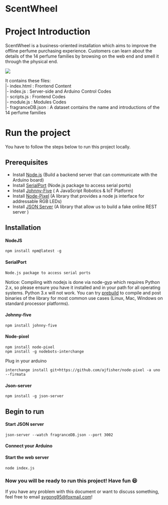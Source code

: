 ScentWheel
===========


# Project Introduction
ScentWheel is a business-oriented installation which aims to improve the offline perfume purchasing experience. Customers can learn about the details of the 14 perfume families by browsing on the web end and smell it through the physical end.

![](https://i.ibb.co/jrPKTLZ/2019-05-16-11-00-53.png) <br>
 
It contains these files: <br>
|- index.html : Frontend Content <br>
|- index.js : Server-side and Arduino Control Codes <br>
|- scripts.js : Frontend Codes <br>
|- module.js : Modules Codes <br>
|- fragranceDB.json : A dataset contains the name and introductions of the 14 perfume families <br>
  
# Run the project
You have to follow the steps below to run this project locally.<br>
  
## Prerequisites
* Install [Node.js](https://nodejs.org)  (Build a backend server that can communicate with the Arduino board)
* Install [SerialPort](https://serialport.io/docs/en/guide-about) (Node.js package to access serial ports)
* Install [Johnny-Five](http://johnny-five.io/) ( A JavaScript Robotics & IoT Platform)
* Install [Node-Pixel](https://github.com/ajfisher/node-pixel) (A library that provides a node js interface for addressable RGB LEDs)
* Install [JSON Server](https://github.com/typicode/json-server) (A library that allow us to build a fake online REST server )<br>
## Installation
#### NodeJS
```
npm install npm@latest -g
```
#### SerialPort
```
Node.js package to access serial ports
```
Notice: Compiling with nodejs is done via node-gyp which requires Python 2.x, so please ensure you have it installed and in your path for all operating systems. Python 3.x will not work. You can try [prebuild](https://github.com/prebuild/prebuild) to compile and post binaries of the library for most common use cases (Linux, Mac, Windows on standard processor platforms).
#### Johnny-five
```
npm install johnny-five
```
#### Node-pixel
```
npm install node-pixel
npm install -g nodebots-interchange
```
Plug in your arduino
```
interchange install git+https://github.com/ajfisher/node-pixel -a uno --firmata
```
#### Json-server
```
npm install -g json-server
```
## Begin to run
#### Start JSON server
```
json-server --watch fragranceDB.json --port 3002
```
#### Connect your Arduino
#### Start the web server
```
node index.js
```
### Now you will be ready to run this project! Have fun 😆
If you have any problem with this document or want to discuss something, feel free to email sygong95@foxmail.com!
